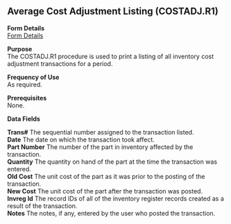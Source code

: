 ##  Average Cost Adjustment Listing (COSTADJ.R1)

<PageHeader />

**Form Details**  
[ Form Details ](COSTADJ-R1-1/README.md)   

**Purpose**  
The COSTADJ.R1 procedure is used to print a listing of all inventory cost
adjustment transactions for a period.

**Frequency of Use**  
As required.

**Prerequisites**  
None.

**Data Fields**

**Trans#** The sequential number assigned to the transaction listed.  
**Date** The date on which the transaction took affect.  
**Part Number** The number of the part in inventory affected by the
transaction.  
**Quantity** The quantity on hand of the part at the time the transaction was
entered.  
**Old Cost** The unit cost of the part as it was prior to the posting of the
transaction.  
**New Cost** The unit cost of the part after the transaction was posted.  
**Invreg Id** The record IDs of all of the inventory register records created
as a result of the transaction.  
**Notes** The notes, if any, entered by the user who posted the transaction.  
  
<badge text= "Version 8.10.57" vertical="middle" />

<PageFooter />